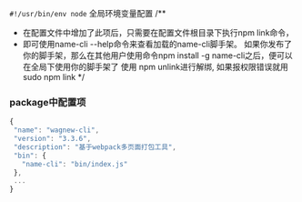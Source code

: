 `#!/usr/bin/env node`  全局环境变量配置
/**
 * 在配置文件中增加了此项后，只需要在配置文件根目录下执行npm link命令，
 * 即可使用name-cli --help命令来查看加载的name-cli脚手架。
如果你发布了你的脚手架，那么在其他用户使用命令npm install -g name-cli之后，便可以在全局下使用你的脚手架了
 使用 npm unlink进行解绑, 如果报权限错误就用sudo npm link
 */
 
 ### package中配置项
 ``` js
 {
  "name": "wagnew-cli",
  "version": "3.3.6",
  "description": "基于webpack多页面打包工具",
  "bin": {
    "name-cli": "bin/index.js"
  },
  ...
 }
 ```

 
